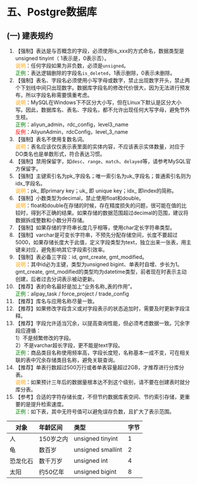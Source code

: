 # 五、Postgre数据库
## (一) 建表规约
1. 【强制】表达是与否概念的字段，必须使用is_xxx的方式命名，数据类型是unsigned tinyint（ 1表示是，0表示否）。 
<br><span style="color:orange">说明</span>：任何字段如果为非负数，必须是`unsigned`。 
<br><span style="color:green">正例</span>：表达逻辑删除的字段名`is_deleted`，1表示删除，0表示未删除。 
2. 【强制】表名、字段名必须使用小写字母或数字，禁止出现数字开头，禁止两个下划线中间只出现数字。数据库字段名的修改代价很大，因为无法进行预发布，所以字段名称需要慎重考虑。 <br><span style="color:orange">说明</span>：MySQL在Windows下不区分大小写，但在Linux下默认是区分大小写。因此，数据库名、表名、字段名，都不允许出现任何大写字母，避免节外生枝。 <br><span style="color:green">正例</span>：aliyun_admin，rdc_config，level3_name <br><span style="color:red">反例</span>：AliyunAdmin，rdcConfig，level_3_name 
3. 【强制】表名不使用复数名词。 
<br><span style="color:orange">说明</span>：表名应该仅仅表示表里面的实体内容，不应该表示实体数量，对应于DO类名也是单数形式，符合表达习惯。 
4. 【强制】禁用保留字，如`desc`、`range`、`match`、`delayed`等，请参考MySQL官方保留字。 
5. 【强制】主键索引名为pk_字段名；唯一索引名为uk_字段名；普通索引名则为idx_字段名。 
<br><span style="color:orange">说明</span>：pk_ 即primary key；uk_ 即 unique key；idx_ 即index的简称。 
6. 【强制】小数类型为decimal，禁止使用float和double。 
<br><span style="color:orange">说明</span>：float和double在存储的时候，存在精度损失的问题，很可能在值的比较时，得到不正确的结果。如果存储的数据范围超过decimal的范围，建议将数据拆成整数和小数分开存储。 
7. 【强制】如果存储的字符串长度几乎相等，使用char定长字符串类型。 
8. 【强制】varchar是可变长字符串，不预先分配存储空间，长度不要超过5000，如果存储长度大于此值，定义字段类型为text，独立出来一张表，用主键来对应，避免影响其它字段索引效率。 
9. 【强制】表必备三字段：id, gmt_create, gmt_modified。 
<br><span style="color:orange">说明</span>：其中id必为主键，类型为unsigned bigint、单表时自增、步长为1。gmt_create, gmt_modified的类型均为datetime类型，前者现在时表示主动创建，后者过去分词表示被动更新。 
10. 【推荐】表的命名最好是加上“业务名称_表的作用”。 
<br><span style="color:green">正例</span>：alipay_task / force_project / trade_config 
11. 【推荐】库名与应用名称尽量一致。 
12. 【推荐】如果修改字段含义或对字段表示的状态追加时，需要及时更新字段注释。 
13. 【推荐】字段允许适当冗余，以提高查询性能，但必须考虑数据一致。冗余字段应遵循：  
1）不是频繁修改的字段。  
2）不是varchar超长字段，更不能是text字段。
 <br><span style="color:green">正例</span>：商品类目名称使用频率高，字段长度短，名称基本一成不变，可在相关联的表中冗余存储类目名称，避免关联查询。 
14. 【推荐】单表行数超过500万行或者单表容量超过2GB，才推荐进行分库分表。 <br><span style="color:orange">说明</span>：如果预计三年后的数据量根本达不到这个级别，请不要在创建表时就分库分表。 
15. 【参考】合适的字符存储长度，不但节约数据库表空间、节约索引存储，更重要的是提升检索速度。 <br><span style="color:green">正例</span>：如下表，其中无符号值可以避免误存负数，且扩大了表示范围。 

| 对象  | 年龄区间 | 类型  | 字节  |
| ------------- |:-------------| :----- |:----- |
| 人 |150岁之内  | unsigned tinyint|1|
| 龟 |数百岁 | unsigned smallint |2|
| 恐龙化石 |数千万岁 | unsigned int |4|
| 太阳 |约50亿年 | unsigned bigint |8|